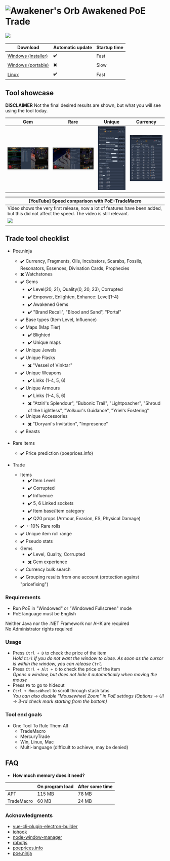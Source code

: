 # ![Awakener's Orb](https://web.poecdn.com/image/Art/2DItems/Currency/TransferOrb.png) Awakened PoE Trade

![](https://img.shields.io/github/downloads/SnosMe/awakened-poe-trade/total?color=%23000&label=Players%20using%20this%20tool%20%28Downloads%29&style=flat-square)


| Download | Automatic update | Startup time |
|----------|------------------|--------------|
| [Windows (installer)](https://github.com/SnosMe/awakened-poe-trade/releases/download/v0.10.0/Awakened-PoE-Trade-Setup-0.10.0.exe) | :heavy_check_mark: | Fast |
| [Windows (portable)](https://github.com/SnosMe/awakened-poe-trade/releases/download/v0.10.0/Awakened-PoE-Trade-0.10.0.exe) | :heavy_multiplication_x: | Slow |
| [Linux](https://github.com/SnosMe/awakened-poe-trade/releases/download/v0.10.0/Awakened-PoE-Trade-0.10.0.AppImage) | :heavy_check_mark: | Fast |

## Tool showcase

**DISCLAIMER** Not the final desired results are shown, but what you will see using the tool today.

| Gem | Rare | Unique | Currency |
|-----|------|--------|----------|
| ![](./showcase/gem.png?raw=true) | ![](./showcase/rare.png?raw=true) | ![](./showcase/unique.png?raw=true) | ![](./showcase/currency.png?raw=true) |

| [YouTube] Speed comparison with PoE-TradeMacro |
|-----|
| Video shows the very first release, now a lot of features have been added, but this did not affect the speed. The video is still relevant. |
| [![](http://img.youtube.com/vi/PCohkEmWRT8/0.jpg)](http://www.youtube.com/watch?v=PCohkEmWRT8 "") |

## Trade tool checklist

- Poe.ninja
  - :heavy_check_mark: Currency, Fragments, Oils, Incubators, Scarabs, Fossils, Resonators, Essences, Divination Cards, Prophecies
  - :heavy_multiplication_x: Watchstones
  - :heavy_check_mark: Gems
    - :heavy_check_mark: Level(20, 21), Quality(0, 20, 23), Corrupted
    - :heavy_check_mark: Empower, Enlighten, Enhance: Level(1-4)
    - :heavy_check_mark: Awakened Gems
    - :heavy_check_mark: "Brand Recall", "Blood and Sand", "Portal"
  - :heavy_check_mark: Base types (Item Level, Influence)
  - :heavy_check_mark: Maps (Map Tier)
    - :heavy_check_mark: Blighted
    - :heavy_check_mark: Unique maps
  - :heavy_check_mark: Unique Jewels
  - :heavy_check_mark: Unique Flasks
    - :heavy_multiplication_x: "Vessel of Vinktar"
  - :heavy_check_mark: Unique Weapons
    - :heavy_check_mark: Links (1-4, 5, 6)
  - :heavy_check_mark: Unique Armours
    - :heavy_check_mark: Links (1-4, 5, 6)
    - :heavy_multiplication_x: "Atziri's Splendour", "Bubonic Trail", "Lightpoacher", "Shroud of the Lightless", "Volkuur's Guidance", "Yriel's Fostering"
  - :heavy_check_mark: Unique Accessories
    - :heavy_multiplication_x: "Doryani's Invitation", "Impresence"
  - :heavy_check_mark: Beasts

- Rare items
  - :heavy_check_mark: Price prediction (poeprices.info)

- Trade
  - Items
    - :heavy_check_mark: Item Level
    - :heavy_check_mark: Corrupted
    - :heavy_check_mark: Influence
    - :heavy_check_mark: 5, 6 Linked sockets
    - :heavy_check_mark: Item base/Item category
    - :heavy_check_mark: Q20 props (Armour, Evasion, ES, Physical Damage)
  - :heavy_check_mark: +-10% Rare rolls
  - :heavy_check_mark: Unique item roll range
  - :heavy_check_mark: Pseudo stats
  - Gems
    - :heavy_check_mark: Level, Quality, Corrupted
    - :heavy_multiplication_x: Gem experience
  - :heavy_check_mark: Currency bulk search
  - :heavy_check_mark: Grouping results from one account (protection against "pricefixing")

### Requirements

- Run PoE in "Windowed" or "Windowed Fullscreen" mode
- PoE language must be English

Neither Java nor the .NET Framework nor AHK are required\
No Administrator rights required

### Usage
- Press `Ctrl + D` to check the price of the item\
  *Hold `Ctrl` if you do not want the window to close. As soon as the cursor is within the window, you can release `Ctrl`.*
- Press `Ctrl + Alt + D` to check the price of the item\
  *Opens a window, but does not hide it automatically when moving the mouse*
- Press `F5` to go to hideout
- `Ctrl + MouseWheel` to scroll through stash tabs\
  *You can also disable "Mousewheel Zoom" in PoE settings (Options -> UI -> 3-rd check mark starting from the bottom)*

### Tool end goals
- One Tool To Rule Them All
  - TradeMacro
  - MercuryTrade
  - Win, Linux, Mac
  - Multi-language (difficult to achieve, may be denied)

## FAQ

- **How much memory does it need?**

|    | On program load | After some time |
|----|-----------------|-----------------|
| APT | 115 MB         | 78 MB |
| TradeMacro | 60 MB   | 24 MB |


### Acknowledgments

- [vue-cli-plugin-electron-builder](https://github.com/nklayman/vue-cli-plugin-electron-builder)
- [iohook](https://github.com/wilix-team/iohook)
- [node-window-manager](https://github.com/sentialx/node-window-manager)
- [robotjs](https://github.com/octalmage/robotjs)
- [poeprices.info](https://www.poeprices.info/)
- [poe.ninja](https://poe.ninja/)
